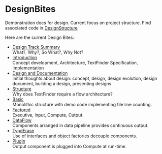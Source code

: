 # DesignBites
Demonstration docs for design.  Current focus on project structure. 
Find associated code in <a href="https://github.com/JimFawcett/DesignStructure">DesignStructure</a>

Here are the current Design Bites:

   - <a href=https://jimfawcett.github.io/indexDesign.html>Design Track Summary</a><br />
     What?, Why?, So What?, Why Not?
   - <a href="https://jimfawcett.github.io/Resources/DesignBites/DesignBites_Intro.html">Introduction</a><br />
     Concept development, Architecture, TextFinder Specification, Implementation
   - <a href="https://jimfawcett.github.io/Resources/DesignBites/Design.html">Design and Documentation</a><br />
     Initial thoughts about design: concept, design, design evolution, design document, building a design, presenting designs
   - <a href="https://jimfawcett.github.io/Resources/DesignBites/DesignBites_Structure.html">Structure</a><br />
     Why does TextFinder require a flow architecture?
   - <a href="https://jimfawcett.github.io/Resources/DesignBites/DesignBites_StructureBasic.html">Basic</a><br />
     Monolithic structure with demo code implementing file line counting.
   - <a href="https://jimfawcett.github.io/Resources/DesignBites/DesignBites_StructureFactored.html">Factored</a><br />
     Executive, Input, Compute, Output.
   - <a href="https://jimfawcett.github.io/Resources/DesignBites/DesignBites_StructureDataFlow.html">DataFlow</a><br />
     Components arranged in data pipeline provides continuous output.
   - <a href="https://jimfawcett.github.io/Resources/DesignBites/DesignBites_StructureTypeErase.html">TypeErase</a><br />
     Use of interfaces and object factories decouple components.
   - <a href="https://jimfawcett.github.io/Resources/DesignBites/DesignBites_StructurePlugIn.html">PlugIn</a><br />
     Output component is plugged into Compute at run-time.

